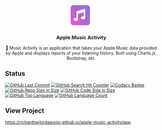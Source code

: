 <p align="center">
  <a href="https://richardtaylordawson.github.io/apple-music-activity/app">
    <img src="favicon.ico" alt="Music icon" width=72 height=72>
  </a>

  <h3 align="center">Apple Music Activity</h3>

  <p align="center">
     Music Activity is an application that takes your Apple Music data provided by Apple and displays reports of your listening history. Built using Charts.js, Bootstrap, etc.
  </p>
</p>

## Status
[![GitHub Last Commit](https://img.shields.io/github/last-commit/richardtaylordawson/apple-music-activity.svg)](https://github.com/richardtaylordawson/apple-music-activity/commits/master)
[![GitHub Search Hit Counter](https://img.shields.io/github/search/richardtaylordawson/apple-music-activity/goto.svg)](https://github.com/richardtaylordawson/apple-music-activity/)
[![Codacy Badge](https://api.codacy.com/project/badge/Grade/0a5caafd5fab4d40a9d098f8cdd4142b)](https://www.codacy.com/app/richardtaylordawson/apple-music-activity?utm_source=github.com&amp;utm_medium=referral&amp;utm_content=richardtaylordawson/apple-music-activity&amp;utm_campaign=Badge_Grade)
[![GitHub Repo Size in Size](https://img.shields.io/github/repo-size/richardtaylordawson/apple-music-activity.svg)](https://github.com/richardtaylordawson/apple-music-activity/)
[![GitHub Code Size in Size](https://img.shields.io/github/languages/code-size/richardtaylordawson/apple-music-activity.svg)](https://github.com/richardtaylordawson/apple-music-activity/)
[![GitHub Top Language](https://img.shields.io/github/languages/top/richardtaylordawson/apple-music-activity.svg)](https://github.com/richardtaylordawson/apple-music-activity/)
[![GitHub Language Count](https://img.shields.io/github/languages/count/richardtaylordawson/apple-music-activity.svg)](https://github.com/richardtaylordawson/apple-music-activity/)

## View Project
<https://richardtaylordawson.github.io/apple-music-activity/app>
